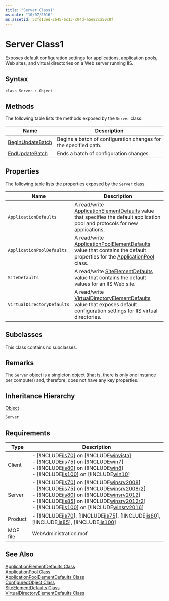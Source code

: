 ```yaml
---
title: "Server Class1"
ms.date: "10/07/2016"
ms.assetid: 52fd13ed-2645-bc13-c04d-a5e82ca50c0f
---
```

# Server Class1

Exposes default configuration settings for applications, application pools, Web sites, and virtual directories on a Web server running IIS.  
  
## Syntax  
  
```vbs  
class Server : Object  
```  
  
## Methods  

 The following table lists the methods exposed by the `Server` class.  
  
|Name|Description|  
|----------|-----------------|  
|[BeginUpdateBatch](../wmi-provider/server-beginupdatebatch-method.md)|Begins a batch of configuration changes for the specified path.|  
|[EndUpdateBatch](../wmi-provider/server-endupdatebatch-method.md)|Ends a batch of configuration changes.|  
  
## Properties  

 The following table lists the properties exposed by the `Server` class.  
  
|Name|Description|  
|----------|-----------------|  
|`ApplicationDefaults`|A read/write [ApplicationElementDefaults](../wmi-provider/applicationelementdefaults-class.md) value that specifies the default application pool and protocols for new applications.|  
|`ApplicationPoolDefaults`|A read/write [ApplicationPoolElementDefaults](../wmi-provider/applicationpoolelementdefaults-class.md) value that contains the default properties for the [ApplicationPool](../wmi-provider/applicationpool-class.md) class.|  
|`SiteDefaults`|A read/write [SiteElementDefaults](../wmi-provider/siteelementdefaults-class.md) value that contains the default values for an IIS Web site.|  
|`VirtualDirectoryDefaults`|A read/write [VirtualDirectoryElementDefaults](../wmi-provider/virtualdirectoryelementdefaults-class.md) value that exposes default configuration settings for IIS virtual directories.|  
  
## Subclasses  

 This class contains no subclasses.  
  
## Remarks  

 The `Server` object is a singleton object (that is, there is only one instance per computer) and, therefore, does not have any key properties.  
  
## Inheritance Hierarchy  

 [Object](../wmi-provider/object-class.md)  
  
 `Server`  
  
## Requirements  
  
|Type|Description|  
|----------|-----------------|  
|Client|-   [!INCLUDE[iis70](../wmi-provider/includes/iis70-md.md)] on [!INCLUDE[winvista](../wmi-provider/includes/winvista-md.md)]<br />-   [!INCLUDE[iis75](../wmi-provider/includes/iis75-md.md)] on [!INCLUDE[win7](../wmi-provider/includes/win7-md.md)]<br />-   [!INCLUDE[iis80](../wmi-provider/includes/iis80-md.md)] on [!INCLUDE[win8](../wmi-provider/includes/win8-md.md)]<br />-   [!INCLUDE[iis100](../wmi-provider/includes/iis100-md.md)] on [!INCLUDE[win10](../wmi-provider/includes/win10-md.md)]|  
|Server|-   [!INCLUDE[iis70](../wmi-provider/includes/iis70-md.md)] on [!INCLUDE[winsrv2008](../wmi-provider/includes/winsrv2008-md.md)]<br />-   [!INCLUDE[iis75](../wmi-provider/includes/iis75-md.md)] on [!INCLUDE[winsrv2008r2](../wmi-provider/includes/winsrv2008r2-md.md)]<br />-   [!INCLUDE[iis80](../wmi-provider/includes/iis80-md.md)] on [!INCLUDE[winsrv2012](../wmi-provider/includes/winsrv2012-md.md)]<br />-   [!INCLUDE[iis85](../wmi-provider/includes/iis85-md.md)] on [!INCLUDE[winsrv2012r2](../wmi-provider/includes/winsrv2012r2-md.md)]<br />-   [!INCLUDE[iis100](../wmi-provider/includes/iis100-md.md)] on [!INCLUDE[winsrv2016](../wmi-provider/includes/winsrv2016-md.md)]|  
|Product|-   [!INCLUDE[iis70](../wmi-provider/includes/iis70-md.md)], [!INCLUDE[iis75](../wmi-provider/includes/iis75-md.md)], [!INCLUDE[iis80](../wmi-provider/includes/iis80-md.md)], [!INCLUDE[iis85](../wmi-provider/includes/iis85-md.md)], [!INCLUDE[iis100](../wmi-provider/includes/iis100-md.md)]|  
|MOF file|WebAdministration.mof|  
  
## See Also  

 [ApplicationElementDefaults Class](../wmi-provider/applicationelementdefaults-class.md)   
 [ApplicationPool Class](../wmi-provider/applicationpool-class.md)   
 [ApplicationPoolElementDefaults Class](../wmi-provider/applicationpoolelementdefaults-class.md)   
 [ConfiguredObject Class](../wmi-provider/configuredobject-class.md)   
 [SiteElementDefaults Class](../wmi-provider/siteelementdefaults-class.md)   
 [VirtualDirectoryElementDefaults Class](../wmi-provider/virtualdirectoryelementdefaults-class.md)
